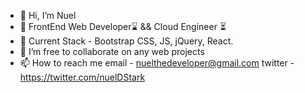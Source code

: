 - 👋 Hi, I’m Nuel
- 👀 FrontEnd Web Developer⌛ && Cloud Engineer ⏳
- 🌱 Current Stack - Bootstrap CSS, JS, jQuery, React.
- 💞️ I’m free to collaborate on any web projects
- 📫 How to reach me
email - nuelthedeveloper@gmail.com
twitter - https://twitter.com/nuelDStark


<!---
AaRonStaRK019/AaRonStaRK019 is a ✨ special ✨ repository because its `README.md` (this file) appears on your GitHub profile.
You can click the Preview link to take a look at your changes.
--->
